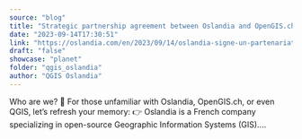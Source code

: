 ```yaml
---
source: "blog"
title: "Strategic partnership agreement between Oslandia and OpenGIS.ch on QField"
date: "2023-09-14T17:30:51"
link: "https://oslandia.com/en/2023/09/14/oslandia-signe-un-partenariat-avec-opengis-ch-sur-qfield/"
draft: "false"
showcase: "planet"
folder: "qgis_oslandia"
author: "QGIS Oslandia"
---
```


Who are we? 🤔 For those unfamiliar with Oslandia, OpenGIS.ch, or even QGIS, let&#8217;s refresh your memory: 👉 Oslandia is a French company specializing in open-source Geographic Information Systems (GIS)....
